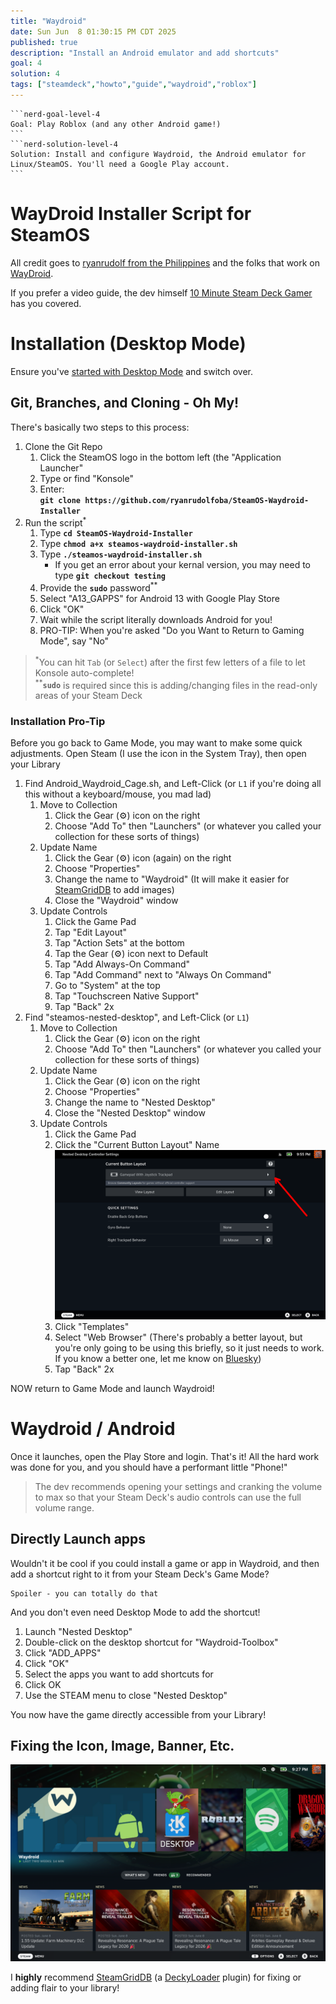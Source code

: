 ```yaml
---
title: "Waydroid"
date: Sun Jun  8 01:30:15 PM CDT 2025
published: true
description: "Install an Android emulator and add shortcuts"
goal: 4
solution: 4
tags: ["steamdeck","howto","guide","waydroid","roblox"]
---
```

````flare
```nerd-goal-level-4
Goal: Play Roblox (and any other Android game!)
```
```nerd-solution-level-4
Solution: Install and configure Waydroid, the Android emulator for Linux/SteamOS. You'll need a Google Play account.
```
````
# WayDroid Installer Script for SteamOS

All credit goes to [ryanrudolf from the Philippines](https://github.com/ryanrudolfoba) and the folks that work on [WayDroid](https://github.com/waydroid/waydroid).

If you prefer a video guide, the dev himself [10 Minute Steam Deck Gamer](https://www.youtube.com/watch?v=06T-h-jPVx8) has you covered.

# Installation (Desktop Mode)

Ensure you've [started with Desktop Mode](#/steamdeck/guides/desktop-mode-sudo-password) and switch over.

## Git, Branches, and Cloning - Oh My!

There's basically two steps to this process:

1. Clone the Git Repo
    1. Click the SteamOS logo in the bottom left (the "Application Launcher"
    2. Type or find "Konsole"
    3. Enter:  
        **`git clone https://github.com/ryanrudolfoba/SteamOS-Waydroid-Installer`**
2. Run the script<sup>\*</sup>
    1. Type **`cd SteamOS-Waydroid-Installer`**
    2. Type **`chmod a+x steamos-waydroid-installer.sh`**
    3. Type **`./steamos-waydroid-installer.sh`**
        - If you get an error about your kernal version, you may need to type **`git checkout testing`**
    4. Provide the **`sudo`** password<sup>\*\*</sup>
    5. Select "A13_GAPPS" for Android 13 with Google Play Store
    6. Click "OK"
    7. Wait while the script literally downloads Android for you!
    8. PRO-TIP: When you're asked "Do you Want to Return to Gaming Mode", say "No"

> <sup>\*</sup>You can hit `Tab` (or `Select`) after the first few letters of a file to let Konsole auto-complete!  
> <sup>\*\*</sup>**`sudo`** is required since this is adding/changing files in the read-only areas of your Steam Deck

### Installation Pro-Tip

Before you go back to Game Mode, you may want to make some quick adjustments. Open Steam (I use the icon in the System Tray), then open your Library

1. Find Android_Waydroid_Cage.sh, and Left-Click (or `L1` if you're doing all this without a keyboard/mouse, you mad lad)
    1. Move to Collection
        1. Click the Gear (⚙️) icon on the right
        2. Choose "Add To" then "Launchers" (or whatever you called your collection for these sorts of things)
    2. Update Name
        1. Click the Gear (⚙️) icon (again) on the right
        2. Choose "Properties"
        3. Change the name to "Waydroid" (It will make it easier for [SteamGridDB](#steamdeck/decky/steamgriddb) to add images)
        4. Close the "Waydroid" window
    3. Update Controls
        1. Click the Game Pad
        2. Tap "Edit Layout"
        3. Tap "Action Sets" at the bottom
        4. Tap the Gear (⚙️) icon next to Default
        5. Tap "Add Always-On Command"
        6. Tap "Add Command" next to "Always On Command"
        7. Go to "System" at the top
        8. Tap "Touchscreen Native Support"
        9. Tap "Back" 2x
2. Find "steamos-nested-desktop", and Left-Click (or `L1`)
    1. Move to Collection
        1. Click the Gear (⚙️) icon on the right
        2. Choose "Add To" then "Launchers" (or whatever you called your collection for these sorts of things)
    2. Update Name
        1. Click the Gear (⚙️) icon on the right
        2. Choose "Properties"
        3. Change the name to "Nested Desktop"
        4. Close the "Nested Desktop" window
    3. Update Controls
        1. Click the Game Pad
        2. Click the "Current Button Layout" Name  
        ![Nested Desktop Controls](/images/thumbnail/waydroid_nested.png)
        3. Click "Templates"
        4. Select "Web Browser" (There's probably a better layout, but you're only going to be using this briefly, so it just needs to work. If you know a better one, let me know on [Bluesky](https://bsky.app/profile/flare576.com))
        5. Tap "Back" 2x

NOW return to Game Mode and launch Waydroid!

# Waydroid / Android

Once it launches, open the Play Store and login. That's it! All the hard work was done for you, and you should have a performant little "Phone!"

> The dev recommends opening your settings and cranking the volume to max so that your Steam Deck's audio controls can use the full volume range.

## Directly Launch apps

Wouldn't it be cool if you could install a game or app in Waydroid, and then add a shortcut right to it from your Steam Deck's Game Mode?

```nerd-level-0
Spoiler - you can totally do that
```

And you don't even need Desktop Mode to add the shortcut!

1. Launch "Nested Desktop"
2. Double-click on the desktop shortcut for "Waydroid-Toolbox"
3. Click "ADD_APPS"
4. Click "OK"
5. Select the apps you want to add shortcuts for
6. Click OK
7. Use the STEAM menu to close "Nested Desktop"

You now have the game directly accessible from your Library!

## Fixing the Icon, Image, Banner, Etc.

![Final Waydroid Library](/images/thumbnail/waydroid_shortcuts.png)

I **highly** recommend [SteamGridDB](#steamdeck/decky/steamgriddb) (a [DeckyLoader](#steamdeck/decky/introduction) plugin) for fixing or adding flair to your library!
